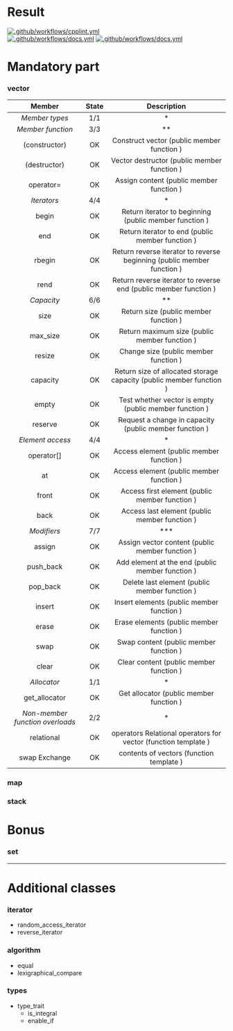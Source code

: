 # Result

[![.github/workflows/cpplint.yml](https://github.com/c3b5aw/ft_containers/actions/workflows/cpplint.yml/badge.svg?branch=main)](https://github.com/c3b5aw/ft_containers/actions/workflows/cpplint.yml) <br />
[![.github/workflows/docs.yml](https://github.com/c3b5aw/ft_containers/actions/workflows/docs.yml/badge.svg?branch=main)](https://github.com/c3b5aw/ft_containers/actions/workflows/docs.yml)
[![.github/workflows/docs.yml](https://github.com/c3b5aw/ft_containers/actions/workflows/unit_test.yml/badge.svg?branch=main)](https://github.com/c3b5aw/ft_containers/actions/workflows/unit_test.yml)

# Mandatory part

### vector

| **Member** | **State** | **Description** |
|:--------------------:|:-----:|:-----:|
| *Member types* | 1/1 | * |
| *Member function* | 3/3 | **  |
| (constructor) | OK | Construct vector (public member function ) 	|
| (destructor) 	| OK | Vector destructor (public member function ) 	|
| operator= 	| OK | Assign content (public member function ) 		|
| *Iterators* | 4/4 | * |
| begin 	| OK | Return iterator to beginning (public member function ) 						|
| end 		| OK | Return iterator to end (public member function ) 								|
| rbegin 	| OK | Return reverse iterator to reverse beginning (public member function ) 		|
| rend 		| OK | Return reverse iterator to reverse end (public member function ) 				|
| *Capacity* | 6/6 | ** |
| size 			| OK |  Return size (public member function )									|
| max_size 		| OK |  Return maximum size (public member function )						|
| resize 		| OK |  Change size (public member function )								|
| capacity 		| OK |  Return size of allocated storage capacity (public member function )	|
| empty 		| OK |  Test whether vector is empty (public member function )				|
| reserve 		| OK |  Request a change in capacity (public member function )				|
| *Element access* | 4/4 | * |
| operator[] 	| OK | Access element (public member function ) 			|
| at 			| OK | Access element (public member function ) 			|
| front 		| OK | Access first element (public member function )	|
| back 			| OK | Access last element (public member function )		|
| *Modifiers* | 7/7 | *** |
| assign 	| OK | Assign vector content (public member function )	|
| push_back | OK | Add element at the end (public member function )	|
| pop_back 	| OK | Delete last element (public member function )		|
| insert 	| OK | Insert elements (public member function )			|
| erase 	| OK | Erase elements (public member function )			|
| swap 		| OK | Swap content (public member function )			|
| clear 	| OK | Clear content (public member function )			|
| *Allocator* | 1/1 | * |
| get_allocator | OK | Get allocator (public member function ) |
| *Non-member function overloads* | 2/2 | * |
| relational  	| OK | operators Relational operators for vector (function template )|
| swap Exchange | OK | contents of vectors (function template )						|

### map

### stack

# Bonus

### set

---

# Additional classes

### iterator

- random_access_iterator
- reverse_iterator

### algorithm

- equal
- lexigraphical_compare

### types

- type_trait
	- is_integral
	- enable_if